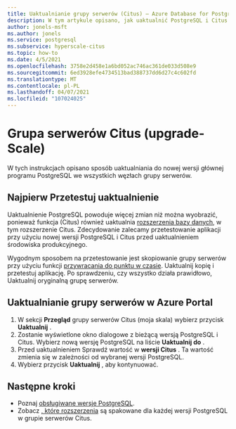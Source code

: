 ```yaml
---
title: Uaktualnianie grupy serwerów (Citus) — Azure Database for PostgreSQL
description: W tym artykule opisano, jak uaktualnić PostgreSQL i Citus w Azure Database for PostgreSQL-(Citus).
author: jonels-msft
ms.author: jonels
ms.service: postgresql
ms.subservice: hyperscale-citus
ms.topic: how-to
ms.date: 4/5/2021
ms.openlocfilehash: 3758e2d458e1a6bd052ac746ac361de033d508e9
ms.sourcegitcommit: 6ed3928efe4734513bad388737dd6d27c4c602fd
ms.translationtype: MT
ms.contentlocale: pl-PL
ms.lasthandoff: 04/07/2021
ms.locfileid: "107024025"
---
```

# <a name="upgrade-hyperscale-citus-server-group"></a>Grupa serwerów Citus (upgrade-Scale)

W tych instrukcjach opisano sposób uaktualniania do nowej wersji głównej programu PostgreSQL we wszystkich węzłach grupy serwerów.

## <a name="test-the-upgrade-first"></a>Najpierw Przetestuj uaktualnienie

Uaktualnienie PostgreSQL powoduje więcej zmian niż można wyobrazić, ponieważ funkcja (Citus) również uaktualnia [rozszerzenia bazy danych](concepts-hyperscale-extensions.md), w tym rozszerzenie Citus.
Zdecydowanie zalecamy przetestowanie aplikacji przy użyciu nowej wersji PostgreSQL i Citus przed uaktualnieniem środowiska produkcyjnego.

Wygodnym sposobem na przetestowanie jest skopiowanie grupy serwerów przy użyciu funkcji [przywracania do punktu w czasie](concepts-hyperscale-backup.md#point-in-time-restore-pitr). Uaktualnij kopię i przetestuj aplikację. Po sprawdzeniu, czy wszystko działa prawidłowo, Uaktualnij oryginalną grupę serwerów.

## <a name="upgrade-a-server-group-in-the-azure-portal"></a>Uaktualnianie grupy serwerów w Azure Portal

1. W sekcji **Przegląd** grupy serwerów Citus (moja skala) wybierz przycisk **Uaktualnij** .
1. Zostanie wyświetlone okno dialogowe z bieżącą wersją PostgreSQL i Citus.
   Wybierz nową wersję PostgreSQL na liście **Uaktualnij do** .
1. Przed uaktualnieniem Sprawdź wartość w **wersji Citus** .
   Ta wartość zmienia się w zależności od wybranej wersji PostgreSQL.
1. Wybierz przycisk **Uaktualnij** , aby kontynuować.

## <a name="next-steps"></a>Następne kroki

* Poznaj [obsługiwane wersje PostgreSQL](concepts-hyperscale-versions.md).
* Zobacz [, które rozszerzenia](concepts-hyperscale-extensions.md) są spakowane dla każdej wersji PostgreSQL w grupie serwerów Citus.

